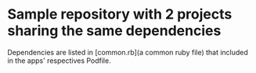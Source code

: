 # Sample repository with 2 projects sharing the same dependencies

Dependencies are listed in [common.rb](a common ruby file) that included in the apps' respectives Podfile. 
